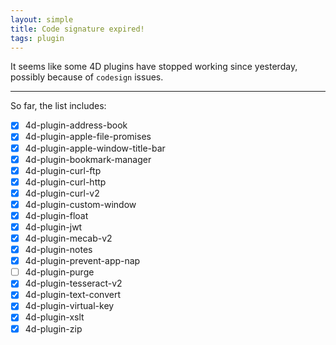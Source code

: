 ```yaml
---
layout: simple
title: Code signature expired!
tags: plugin  
---
```


It seems like some 4D plugins have stopped working since yesterday, possibly because of ``codesign`` issues.

<!--more-->

---

So far, the list includes:

- [x] 4d-plugin-address-book 
- [x] 4d-plugin-apple-file-promises   
- [x] 4d-plugin-apple-window-title-bar  
- [x] 4d-plugin-bookmark-manager  
- [x] 4d-plugin-curl-ftp  
- [x] 4d-plugin-curl-http
- [x] 4d-plugin-curl-v2  
- [x] 4d-plugin-custom-window  
- [x] 4d-plugin-float  
- [x] 4d-plugin-jwt  
- [x] 4d-plugin-mecab-v2  
- [x] 4d-plugin-notes  
- [x] 4d-plugin-prevent-app-nap  
- [ ] 4d-plugin-purge  
- [x] 4d-plugin-tesseract-v2  
- [x] 4d-plugin-text-convert  
- [x] 4d-plugin-virtual-key  
- [x] 4d-plugin-xslt  
- [x] 4d-plugin-zip  
